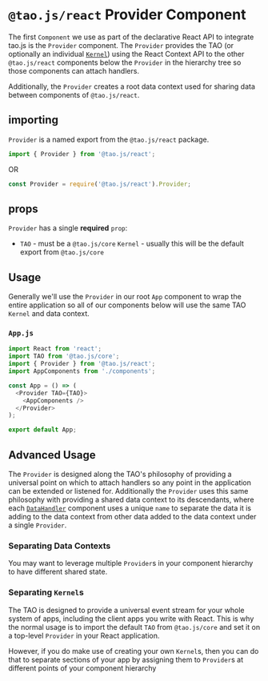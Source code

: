 # `@tao.js/react` Provider Component

The first `Component` we use as part of the declarative React API to integrate tao.js is the
`Provider` component.  The `Provider` provides the TAO (or optionally an individual [`Kernel`](../advanced/kernels.md))
using the React Context API to the other `@tao.js/react` components below the `Provider` in the
hierarchy tree so those components can attach handlers.

Additionally, the `Provider` creates a root data context used for sharing data between components
of `@tao.js/react`.

## importing

`Provider` is a named export from the `@tao.js/react` package.

```javascript
import { Provider } from '@tao.js/react';
```

OR

```javascript
const Provider = require('@tao.js/react').Provider;
```

## props

`Provider` has a single **required** `prop`:

* `TAO` - must be a `@tao.js/core` `Kernel` - usually this will be the default export from `@tao.js/core`

## Usage

Generally we'll use the `Provider` in our root `App` component to wrap the entire application
so all of our components below will use the same TAO `Kernel` and data context.

### `App.js`

```javascript
import React from 'react';
import TAO from '@tao.js/core';
import { Provider } from '@tao.js/react';
import AppComponents from './components';

const App = () => (
  <Provider TAO={TAO}>
    <AppComponents />
  </Provider>
);

export default App;
```

## Advanced Usage

The `Provider` is designed along the TAO's philosophy of providing a universal point on which
to attach handlers so any point in the application can be extended or listened for.  Additionally
the `Provider` uses this same philosophy with providing a shared data context to its descendants,
where each [`DataHandler`](data-handler.md) component uses a unique `name` to separate the data
it is adding to the data context from other data added to the data context under a single `Provider`.

### Separating Data Contexts

You may want to leverage multiple `Provider`s in your component hierarchy to have different shared
state.

### Separating `Kernel`s

The TAO is designed to provide a universal event stream for your whole system of apps, including the
client apps you write with React.  This is why the normal usage is to import the default `TAO` from
`@tao.js/core` and set it on a top-level `Provider` in your React application.

However, if you do make use of creating your own `Kernel`s, then you can do that to separate sections
of your app by assigning them to `Provider`s at different points of your component hierarchy
